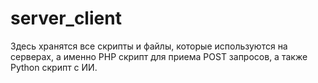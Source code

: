 # server_client
Здесь хранятся все скрипты и файлы, которые используются на серверах, а именно PHP скрипт для приема POST запросов, а также Python скрипт с ИИ.
